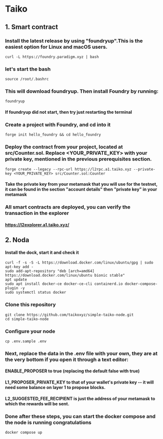 # Taiko
## 1.  Smart contract 
### Install the latest release by using "foundryup".This is the easiest option for Linux and macOS users.
```
curl -L https://foundry.paradigm.xyz | bash
```
### let's start the bash
```
source /root/.bashrc
```
### This will download foundryup. Then install Foundry by running:
```
foundryup
```
#### If foundryup did not start, then try just restarting the terminal 
### Create a project with Foundry, and cd into it
```
forge init hello_foundry && cd hello_foundry
```
### Deploy the contract from your project, located at src/Counter.sol. Replace <YOUR_PRIVATE_KEY> with your private key, mentioned in the previous prerequisites section.
```
forge create --legacy --rpc-url https://l2rpc.a1.taiko.xyz --private-key <YOUR_PRIVATE_KEY> src/Counter.sol:Counter
```
#### Take the private key from your metamask that you will use for the testnet, it can be found in the section "account details" then "private key" in your metamask

### All smart contracts are deployed, you can verify the transaction in the explorer 
#### https://l2explorer.a1.taiko.xyz/
## 2. Noda
#### Install the dock, start it and check it 
```
curl -f -s -S -L https://download.docker.com/linux/ubuntu/gpg | sudo apt-key add -
sudo add-apt-repository "deb [arch=amd64] https://download.docker.com/linux/ubuntu bionic stable"
apt update
sudo apt install docker-ce docker-ce-cli containerd.io docker-compose-plugin -y
sudo systemctl status docker
```
### Clone this repository
```
git clone https://github.com/taikoxyz/simple-taiko-node.git
cd simple-taiko-node
```
### Configure your node 
```
cp .env.sample .env
```
### Next, replace the data in the .env file with your own, they are at the very bottom if you open it through a text editor: 
#### ENABLE_PROPOSER to true (replacing the default false with true)
#### L1_PROPOSER_PRIVATE_KEY to that of your wallet's private key -- it will need some balance on layer 1 to propose blocks. 
#### L2_SUGGESTED_FEE_RECIPIENT is just the address of your metamask to which the rewards will be sent. 

### Done after these steps, you can start the docker compose and the node is running congratulations 
```
docker compose up
```

